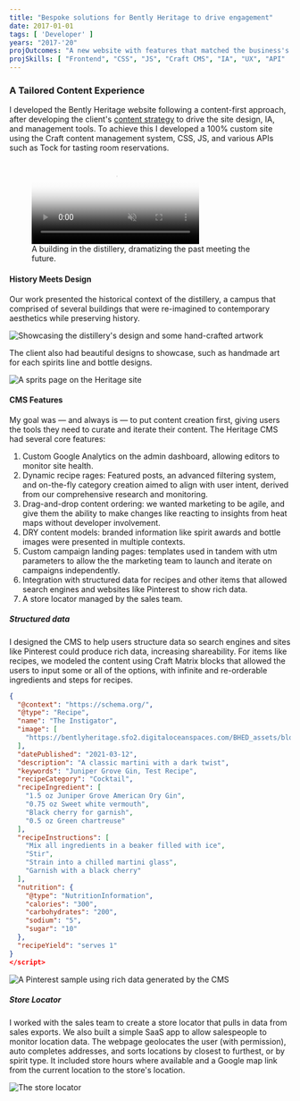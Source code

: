 ```yaml
---
title: "Bespoke solutions for Bently Heritage to drive engagement"
date: 2017-01-01
tags: [ 'Developer' ]
years: "2017-'20"
projOutcomes: "A new website with features that matched the business's content needs, their brand look and feel, and had features like rich content and store locators that let the marketing team keep their hands on the steering wheel."
projSkills: [ "Frontend", "CSS", "JS", "Craft CMS", "IA", "UX", "API"  ]
---
```


### A Tailored Content Experience

I developed the Bently Heritage website following a content-first approach, after developing the client's [content strategy](/projects/heritage-content-strategy) to drive the site design, IA, and management tools. To achieve this I developed a 100% custom site using the Craft content management system, CSS, JS, and various APIs such as Tock for tasting room reservations.

<figure>
<video autoplay loop muted playsinline poster="/mill-slide-cover.jpg">
  <source src="/mill-slide.mp4" type="video/mp4">
</video>
<figcaption>A building in the distillery, dramatizing the past meeting the future.</figcaption>
</figure>

#### History Meets Design

Our work presented the historical context of the distillery, a campus that comprised of several buildings that were re-imagined to contemporary aesthetics while preserving history. 

![Showcasing the distillery's design and some hand-crafted artwork](/heritage-preservation.jpg)

The client also had beautiful designs to showcase, such as handmade art for each spirits line and bottle designs. 

![A sprits page on the Heritage site](/heritage-jg.jpg)

#### CMS Features

My goal was — and always is — to put content creation first, giving users the tools they need to curate and iterate their content. The Heritage CMS had several core features:

1. Custom Google Analytics on the admin dashboard, allowing editors to monitor site health.
1. Dynamic recipe rages: Featured posts, an advanced filtering system, and on-the-fly category creation aimed to align with user intent, derived from our comprehensive research and monitoring.
1. Drag-and-drop content ordering: we wanted marketing to be agile, and give them the ability to make changes like reacting to insights from heat maps without developer involvement. 
1. DRY content models: branded information like spirit awards and bottle images were presented in multiple contexts.
1. Custom campaign landing pages: templates used in tandem with utm parameters to allow the the marketing team to launch and iterate on campaigns independently.
1. Integration with structured data for recipes and other items that allowed search engines and websites like Pinterest to show rich data.
1. A store locator managed by the sales team. 

##### Structured data

I designed the CMS to help users structure data so search engines and sites like Pinterest could produce rich data, increasing shareability. For items like recipes, we modeled the content using Craft Matrix blocks that allowed the users to input some or all of the options, with infinite and re-orderable ingredients and steps for recipes. 

```json
{
  "@context": "https://schema.org/",
  "@type": "Recipe",
  "name": "The Instigator",
  "image": [
    "https://bentlyheritage.sfo2.digitaloceanspaces.com/BHED_assets/blog-assets/opt_Gin-Cocktails_2021-02-23-192837.jpg"
  ],
  "datePublished": "2021-03-12",
  "description": "A classic martini with a dark twist",
  "keywords": "Juniper Grove Gin, Test Recipe",
  "recipeCategory": "Cocktail",
  "recipeIngredient": [
    "1.5 oz Juniper Grove American Ory Gin",
    "0.75 oz Sweet white vermouth",
    "Black cherry for garnish",
    "0.5 oz Green chartreuse"
  ],
  "recipeInstructions": [
    "Mix all ingredients in a beaker filled with ice",
    "Stir",
    "Strain into a chilled martini glass",
    "Garnish with a black cherry"
  ],
  "nutrition": {
    "@type": "NutritionInformation",
    "calories": "300",
    "carbohydrates": "200",
    "sodium": "5",
    "sugar": "10"
  },
  "recipeYield": "serves 1"
}
</script>
```

![A Pinterest sample using rich data generated by the CMS](/pinterest-rich-data.jpg)

##### Store Locator

I worked with the sales team to create a store locator that pulls in data from sales exports. We also built a simple SaaS app to allow salespeople to monitor location data. The webpage geolocates the user (with permission), auto completes addresses, and sorts locations by closest to furthest, or by spirit type. It included store hours where available and a Google map link from the current location to the store's location. 

![The store locator](/store-locator.jpg)
